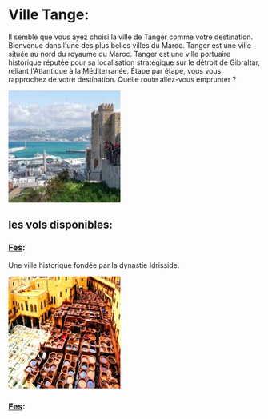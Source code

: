 # Ville Tange: 
Il semble que vous ayez choisi la ville de Tanger comme votre destination. Bienvenue dans l'une des plus belles villes du Maroc. Tanger est une ville située au nord du royaume du Maroc.
Tanger est une ville portuaire historique réputée pour sa localisation stratégique sur le détroit de Gibraltar, reliant l'Atlantique à la Méditerranée. 
Étape par étape, vous vous rapprochez de votre destination. Quelle route allez-vous emprunter ?


![Tanger](../ressources/tanger.jpg)


## les vols disponibles:
### [Fes](Fes.md):
Une ville historique fondée par la dynastie Idrisside.

![fes](../ressources/fes.jpg)
### [Fes](Fes.md):

